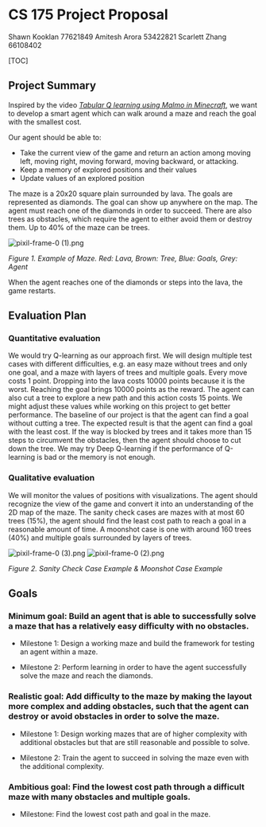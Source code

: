 # CS 175 Project Proposal
Shawn Kooklan 77621849
Amitesh Arora 53422821
Scarlett Zhang 66108402

[TOC]

## Project Summary

Inspired by the video _[Tabular Q learning using Malmo in Minecraft](https://www.youtube.com/watch?v=Iloh8MV-WvY&t=101s)_, we want to develop a smart agent which can walk around a maze and reach the goal with the smallest cost. 

Our agent should be able to:



*   Take the current view of the game and return an action among moving left, moving right, moving forward, moving backward, or attacking.
*   Keep a memory of explored positions and their values 
*   Update values of an explored position

The maze is a 20x20 square plain surrounded by lava. The goals are represented as diamonds. The goal can show up anywhere on the map. The agent must reach one of the diamonds in order to succeed. There are also trees as obstacles, which require the agent to either avoid them or destroy them. Up to 40% of the maze can be trees. 

![pixil-frame-0 (1).png](https://i.loli.net/2020/01/28/ITBt6QsxLJgvN9V.png)


_Figure 1. Example of Maze. Red: Lava, Brown: Tree, Blue: Goals, Grey: Agent_

When the agent reaches one of the diamonds or steps into the lava, the game restarts. 

## Evaluation Plan

### Quantitative evaluation

We would try Q-learning as our approach first. We will design multiple test cases with different difficulties, e.g. an easy maze without trees and only one goal, and a maze with layers of trees and multiple goals. Every move costs 1 point. Dropping into the lava costs 10000 points because it is the worst. Reaching the goal brings 10000 points as the reward. The agent can also cut a tree to explore a new path and this action costs 15 points. We might adjust these values while working on this project to get better performance. The baseline of our project is that the agent can find a goal without cutting a tree. The expected result is that the agent can find a goal with the least cost. If the way is blocked by trees and it takes more than 15 steps to circumvent the obstacles, then the agent should choose to cut down the tree. We may try Deep Q-learning if the performance of Q-learning is bad or the memory is not enough. 

### Qualitative evaluation

We will monitor the values of positions with visualizations. The agent should recognize the view of the game and convert it into an understanding of the 2D map of the maze. The sanity check cases are mazes with at most 60 trees (15%), the agent should find the least cost path to reach a goal in a reasonable amount of time. A moonshot case is one with around 160 trees (40%) and multiple goals surrounded by layers of trees. 



![pixil-frame-0 (3).png](https://i.loli.net/2020/01/28/ey6vSVoBX3lmKa4.png)
![pixil-frame-0 (2).png](https://i.loli.net/2020/01/28/plOE5xizP68fZvW.png)


_Figure 2. Sanity Check Case Example & Moonshot Case Example_

## Goals

### Minimum goal: Build an agent that is able to successfully solve a maze that has a relatively easy difficulty with no obstacles.

*   Milestone 1: Design a working maze and build the framework for testing an agent within a maze.

*   Milestone 2: Perform learning in order to have the agent successfully solve the maze and reach the diamonds.

### Realistic goal: Add difficulty to the maze by making the layout more complex and adding obstacles, such that the agent can destroy or avoid obstacles in order to solve the maze.

*   Milestone 1: Design working mazes that are of higher complexity with additional obstacles but that are still reasonable and possible to solve.

*   Milestone 2: Train the agent to succeed in solving the maze even with the additional complexity.

### Ambitious goal: Find the lowest cost path through a difficult maze with many obstacles and multiple goals.

*   Milestone: Find the lowest cost path and goal in the maze.

